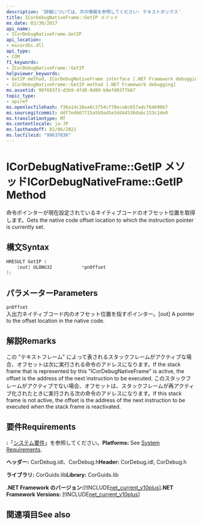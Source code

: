 ```yaml
---
description: '詳細については、次の情報を参照してください: テキストボックス'
title: ICorDebugNativeFrame::GetIP メソッド
ms.date: 03/30/2017
api_name:
- ICorDebugNativeFrame.GetIP
api_location:
- mscordbi.dll
api_type:
- COM
f1_keywords:
- ICorDebugNativeFrame::GetIP
helpviewer_keywords:
- GetIP method, ICorDebugNativeFrame interface [.NET Framework debugging]
- ICorDebugNativeFrame::GetIP method [.NET Framework debugging]
ms.assetid: 99f693f3-d3b9-4fd8-9d09-b8efd03f7b67
topic_type:
- apiref
ms.openlocfilehash: f36a14c38aa6c3754cf78eca8c657adc76469067
ms.sourcegitcommit: ddf7edb67715a5b9a45e3dd44536dabc153c1de0
ms.translationtype: MT
ms.contentlocale: ja-JP
ms.lasthandoff: 02/06/2021
ms.locfileid: "99637836"
---
```

# <a name="icordebugnativeframegetip-method"></a><span data-ttu-id="e132d-103">ICorDebugNativeFrame::GetIP メソッド</span><span class="sxs-lookup"><span data-stu-id="e132d-103">ICorDebugNativeFrame::GetIP Method</span></span>

<span data-ttu-id="e132d-104">命令ポインターが現在設定されているネイティブコードのオフセット位置を取得します。</span><span class="sxs-lookup"><span data-stu-id="e132d-104">Gets the native code offset location to which the instruction pointer is currently set.</span></span>  
  
## <a name="syntax"></a><span data-ttu-id="e132d-105">構文</span><span class="sxs-lookup"><span data-stu-id="e132d-105">Syntax</span></span>  
  
```cpp  
HRESULT GetIP (  
    [out] ULONG32           *pnOffset  
);  
```  
  
## <a name="parameters"></a><span data-ttu-id="e132d-106">パラメーター</span><span class="sxs-lookup"><span data-stu-id="e132d-106">Parameters</span></span>  

 `pnOffset`  
 <span data-ttu-id="e132d-107">入出力ネイティブコード内のオフセット位置を指すポインター。</span><span class="sxs-lookup"><span data-stu-id="e132d-107">[out] A pointer to the offset location in the native code.</span></span>  
  
## <a name="remarks"></a><span data-ttu-id="e132d-108">解説</span><span class="sxs-lookup"><span data-stu-id="e132d-108">Remarks</span></span>  

 <span data-ttu-id="e132d-109">この "テキストフレーム" によって表されるスタックフレームがアクティブな場合、オフセットは次に実行される命令のアドレスになります。</span><span class="sxs-lookup"><span data-stu-id="e132d-109">If the stack frame that is represented by this "ICorDebugNativeFrame" is active, the offset is the address of the next instruction to be executed.</span></span> <span data-ttu-id="e132d-110">このスタックフレームがアクティブでない場合、オフセットは、スタックフレームが再アクティブ化されたときに実行される次の命令のアドレスになります。</span><span class="sxs-lookup"><span data-stu-id="e132d-110">If this stack frame is not active, the offset is the address of the next instruction to be executed when the stack frame is reactivated.</span></span>  
  
## <a name="requirements"></a><span data-ttu-id="e132d-111">要件</span><span class="sxs-lookup"><span data-stu-id="e132d-111">Requirements</span></span>  

 <span data-ttu-id="e132d-112">**:**「[システム要件](../../get-started/system-requirements.md)」を参照してください。</span><span class="sxs-lookup"><span data-stu-id="e132d-112">**Platforms:** See [System Requirements](../../get-started/system-requirements.md).</span></span>  
  
 <span data-ttu-id="e132d-113">**ヘッダー:** CorDebug.idl、CorDebug.h</span><span class="sxs-lookup"><span data-stu-id="e132d-113">**Header:** CorDebug.idl, CorDebug.h</span></span>  
  
 <span data-ttu-id="e132d-114">**ライブラリ:** CorGuids.lib</span><span class="sxs-lookup"><span data-stu-id="e132d-114">**Library:** CorGuids.lib</span></span>  
  
 <span data-ttu-id="e132d-115">**.NET Framework のバージョン:**[!INCLUDE[net_current_v10plus](../../../../includes/net-current-v10plus-md.md)]</span><span class="sxs-lookup"><span data-stu-id="e132d-115">**.NET Framework Versions:** [!INCLUDE[net_current_v10plus](../../../../includes/net-current-v10plus-md.md)]</span></span>  
  
## <a name="see-also"></a><span data-ttu-id="e132d-116">関連項目</span><span class="sxs-lookup"><span data-stu-id="e132d-116">See also</span></span>
